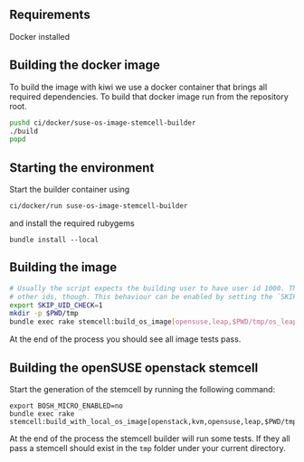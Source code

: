 ## Requirements

Docker installed

## Building the docker image

To build the image with kiwi we use a docker container that brings all required dependencies.
To build that docker image run from the repository root.

```bash
pushd ci/docker/suse-os-image-stemcell-builder
./build
popd
```

## Starting the environment

Start the builder container using

```bash
ci/docker/run suse-os-image-stemcell-builder
```

and install the required rubygems

```
bundle install --local
```

## Building the image

```bash
# Usually the script expects the building user to have user id 1000. The SUSE based container also supports
# other ids, though. This behaviour can be enabled by setting the `SKIP_UID_CHECK` environment variable.
export SKIP_UID_CHECK=1
mkdir -p $PWD/tmp
bundle exec rake stemcell:build_os_image[opensuse,leap,$PWD/tmp/os_leap_base_image.tgz]
```

At the end of the process you should see all image tests pass.

## Building the openSUSE openstack stemcell

Start the generation of the stemcell by running the following command:

```
export BOSH_MICRO_ENABLED=no
bundle exec rake stemcell:build_with_local_os_image[openstack,kvm,opensuse,leap,$PWD/tmp/os_leap_base_image.tgz]
```

At the end of the process the stemcell builder will run some tests. If they all pass a stemcell should exist in the `tmp` folder under your current directory.
